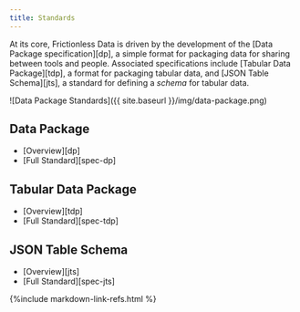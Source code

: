```yaml
---
title: Standards
---
```


At its core, Frictionless Data is driven by the development of the [Data Package specification][dp], a simple format for packaging data for sharing between tools and people. Associated specifications include [Tabular Data Package][tdp], a format for packaging tabular data, and [JSON Table Schema][jts], a standard for defining a *schema* for tabular data.

![Data Package Standards]({{ site.baseurl }}/img/data-package.png)

## Data Package

- [Overview][dp]
- [Full Standard][spec-dp]

## Tabular Data Package

- [Overview][tdp]
- [Full Standard][spec-tdp]

## JSON Table Schema

- [Overview][jts]
- [Full Standard][spec-jts]

{%include markdown-link-refs.html %}

